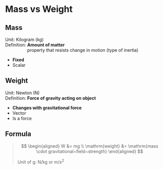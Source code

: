 # Mass vs Weight

## Mass

Unit: Kilogram (kg) \
Definition: **Amount of matter** \
&nbsp;&nbsp;&nbsp;&nbsp;&nbsp;&nbsp;&nbsp;&nbsp;&nbsp;&nbsp;&nbsp;&nbsp;&nbsp;&nbsp;&nbsp;&nbsp;&nbsp; property that resists change in motion (type of inertia)

- **Fixed**
- Scalar


## Weight

Unit: Newton (N) \
Definition: **Force of gravity acting on object**

- **Changes with gravitational force**
- Vector
- Is a force

## Formula

> $$
\begin{aligned}
  W &= mg \\
  \mathrm{weight} &= \mathrm{mass \cdot gravitational~field~strength}
\end{aligned}
> $$
>
> Unit of g: N/kg or m/s<sup>2</sup>
